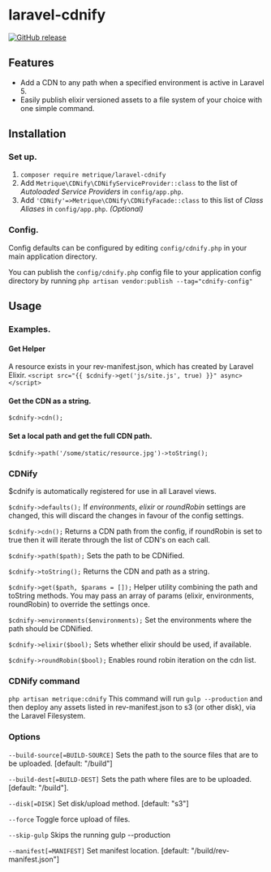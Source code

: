 # laravel-cdnify
[![GitHub release](https://img.shields.io/github/release/metrique/laravel-cdnify.svg?maxAge=2592000)]()

## Features
- Add a CDN to any path when a specified environment is active in Laravel 5.
- Easily publish elixir versioned assets to a file system of your choice with one simple command.

## Installation
### Set up.
1. `composer require metrique/laravel-cdnify`
2. Add `Metrique\CDNify\CDNifyServiceProvider::class` to the list of *Autoloaded Service Providers* in `config/app.php`.
3. Add `'CDNify'=>Metrique\CDNify\CDNifyFacade::class` to this list of *Class Aliases* in `config/app.php`. *(Optional)*

### Config.
Config defaults can be configured by editing `config/cdnify.php` in your main application directory.

You can publish the  `config/cdnify.php` config file to your application config directory by running `php artisan vendor:publish --tag="cdnify-config"`

## Usage
### Examples.
#### Get Helper
A resource exists in your rev-manifest.json, which has created by Laravel Elixir.
`<script src="{{ $cdnify->get('js/site.js', true) }}" async></script>`

#### Get the CDN as a string.
`$cdnify->cdn();`

#### Set a local path and get the full CDN path.
`$cdnify->path('/some/static/resource.jpg')->toString();`

### CDNify
$cdnify is automatically registered for use in all Laravel views.

`$cdnify->defaults();` If *environments*, *elixir* or *roundRobin* settings are changed, this will discard the changes in favour of the config settings.

`$cdnify->cdn();` Returns a CDN path from the config, if roundRobin is set to true then it will iterate through the list of CDN's on each call.

`$cdnify->path($path);` Sets the path to be CDNified.

`$cdnify->toString();` Returns the CDN and path as a string.

`$cdnify->get($path, $params = []);` Helper utility combining the path and toString methods. You may pass an array of params (elixir, environments, roundRobin) to override the settings once.

`$cdnify->environments($environments);` Set the environments where the path should be CDNified.

`$cdnify->elixir($bool);` Sets whether elixir should be used, if available.

`$cdnify->roundRobin($bool);` Enables round robin iteration on the cdn list.

### CDNify command
`php artisan metrique:cdnify`
This command will run `gulp --production` and then deploy any assets listed in rev-manifest.json to s3 (or other disk), via the Laravel Filesystem.

### Options
`--build-source[=BUILD-SOURCE]` Sets the path to the source files that are to be uploaded. [default: "/build"]

`--build-dest[=BUILD-DEST]` Sets the path where files are to be uploaded. [default: "/build"].

`--disk[=DISK]` Set disk/upload method. [default: "s3"]

`--force` Toggle force upload of files.

`--skip-gulp` Skips the running gulp --production

`--manifest[=MANIFEST]` Set manifest location. [default: "/build/rev-manifest.json"]
